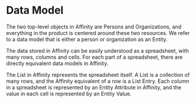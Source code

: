# Data Model
The two top-level objects in Affinity are Persons and Organizations, and everything in the
product is centered around these two resources. We refer to a data model that is either 
a person or organization as an Entity.

The data stored in Affinity can be easily understood as a spreadsheet, with many rows, 
columns and cells. For each part of a spreadsheet, there are directly equivalent 
data models in Affinity.

The List in Affinity represents the spreadsheet itself. A List is a collection of many rows, and the Affinity equivalent of a row is a List Entry. Each column in a spreadsheet is represented by an Entity Attribute in Affinity, and the value in each cell is represented by an Entity Value.
